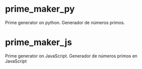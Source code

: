 # prime_maker_py
Prime generator on python. Generador de números primos.

# prime_maker_js
Prime generator on JavaScript. Generador de números primos en JavaScript


